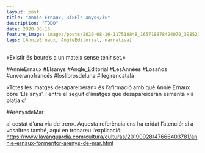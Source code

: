 ```yaml
---
layout: post
title: "Annie Ernaux, <i>Els anys</i>"
description: "TODO"
date: 2020-08-16
feature_image: images/posts/2020-08-16-117518848_165718878424070_3985232887274635310_n_18040327597271164.jpg
tags: [AnnieErnaux, AngleEditorial, narrativa]
---
```


«Existir és beure’s a un mateix sense tenir set.»
<!--more-->

#AnnieErnaux #Elsanys #Angle_Editorial #LesAnnées #Losaños #unveranofrancés #loslibrosdeluna #llegirencatalà

«Totes les imatges desapareixeran» és l’afirmació amb què Annie Ernaux obre ‘Els anys’. I entre el seguit d’imatges que desapareixeran esmenta «la platja d’

#ArenysdeMar

 al costat d’una via de tren». Aquesta referència ens ha cridat l’atenció; si a vosaltres també, aquí en trobareu l’explicació: https://www.lavanguardia.com/cultura/culturas/20190928/47666403781/annie-ernaux-formentor-arenys-de-mar.html
